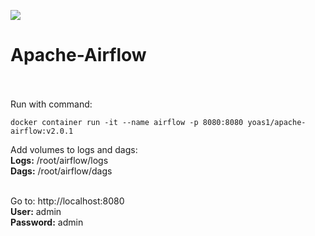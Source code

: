 ![](https://visitor-badge.glitch.me/badge?page_id=Yoas1.Apache-airflow)</br>
# Apache-Airflow<br><br>

Run with command:<br>
```
docker container run -it --name airflow -p 8080:8080 yoas1/apache-airflow:v2.0.1
```
Add volumes to logs and dags:</br>
**Logs:** /root/airflow/logs</br>
**Dags:** /root/airflow/dags
</br></br>

Go to: http://localhost:8080</br>
**User:** admin</br>
**Password:** admin

